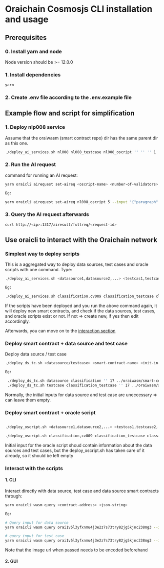 # Oraichain Cosmosjs CLI installation and usage

## Prerequisites

### 0. Install yarn and node

Node version should be >= 12.0.0

### 1. Install dependencies

```bash
yarn
```

### 2. Create .env file according to the .env.example file

## Example flow and script for simplification

### 1. Deploy nlp008 service

Assume that the oraiwasm (smart contract repo) dir has the same parent dir as this one.

```bash
./deploy_ai_services.sh nl008 nl008_testcase nl008_oscript '' '' '' 1 ../oraiwasm/smart-contracts/package/nlp
```

### 2. Run the AI request

command for running an AI request:

```bash
yarn oraicli airequest set-aireq <oscript-name> <number-of-validators> --input <input-in-string> --expected-output <expected-output-string>

Eg:

yarn oraicli airequest set-aireq nl008_oscript 5 --input '{"paragraph":"my name is duc"}' --expected-output "english"
```

### 3. Query the AI request afterwards

```bash
curl http://<ip>:1317/airesult/fullreq/<request-id>
```

## Use oraicli to interact with the Oraichain network

### Simplest way to deploy scripts

This is a aggregated way to deploy data sources, test cases and oracle scripts with one command. Type:

```bash
./deploy_ai_services.sh <datasource1,datasource2,...> <testcas1,testcase2,...> <oracle-script> <ds-init-in-json-string> <tc-init-in-json-string> <os-init-in-json-string> <identifier number> ../oraiwasm/smart-contracts/package/cv

Eg:

./deploy_ai_services.sh classification,cv009 classification_testcase classification_oscript '' '' '' 7 ../oraiwasm/smart-contracts/package/cv
```

If the scripts have been deployed and you run the above command again, it will deploy new smart contracts, and check if the data sources, test cases, and oracle scripts exist or not. If not => create new, if yes then edit accordingly.

Afterwards, you can move on to the [interaction section](#interact-with-the-scripts)

### Deploy smart contract + data source and test case

Deploy data source / test case

```bash
./deploy_ds_tc.sh <datasource/testcase> <smart-contract-name> <init-in-json-string> <identifier-number> <path-to-smart-contract-dir>

Eg:

 ./deploy_ds_tc.sh datasource classification '' 17 ../oraiwasm/smart-contracts/package/cv
 ./deploy_ds_tc.sh testcase classification_testcase '' 17 ../oraiwasm/smart-contracts/package/cv
```

Normally, the initial inputs for data source and test case are uneccessary => can leave them empty.

### Deploy smart contract + oracle script

```bash

./deploy_oscript.sh <datasource1,datasource2,...> <testcas1,testcase2,...> <smart-contract-name> <init-in-json-string> <identifier-number> <path-to-smart-contract-dir>

./deploy_oscript.sh classification,cv009 classification_testcase classification_oscript '' 17 ../oraiwasm/smart-contracts/package/cv
```

Initial input for the oracle script shoud contain information about the data sources and test cases, but the deploy_oscript.sh has taken care of it already, so it should be left empty

### Interact with the scripts

#### 1. CLI

Interact directly with data source, test case and data source smart contracts through:

```bash
yarn oraicli wasm query <contract-address> <json-string>

Eg:

# Query input for data source
yarn oraicli wasm query orai1v5l3yfxnmu4j3e2z7s73try82jg5kjnc238mg3 --input '{"get":{"input":"{\"paragraph\":\"my name is duc\"}"}}'

# query input for test case
yarn oraicli wasm query orai1v5l3yfxnmu4j3e2z7s73try82jg5kjnc238mg3 --input '{"test":{"input":"{\"image\":\"https://encrypted-tbn0.gstatic.com/images%3Fq%3Dtbn%3AANd9GcSfx__RoRYzLDgXDiJxYGxLihJC4zoqV3V0xg%26usqp%3DCAU\",\"model\":\"inception_v3\",\"name\":\"test_image\"}","output":"a","contract":"orai1aysde07zjurpp99jgl4xa7vskr8xnlcfkedkd9"}}'
```

Note that the image url when passed needs to be encoded beforehand

#### 2. GUI